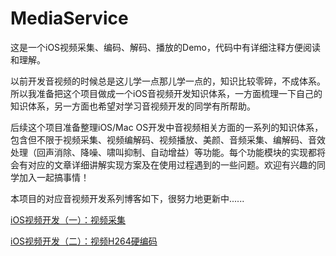 # MediaService

这是一个iOS视频采集、编码、解码、播放的Demo，代码中有详细注释方便阅读和理解。

以前开发音视频的时候总是这儿学一点那儿学一点的，知识比较零碎，不成体系。所以我准备把这个项目做成一个iOS音视频开发知识体系，一方面梳理一下自己的知识体系，另一方面也希望对学习音视频开发的同学有所帮助。

后续这个项目准备整理iOS/Mac OS开发中音视频相关方面的一系列的知识体系，包含但不限于视频采集、视频编解码、视频播放、美颜、音频采集、编解码、音效处理（回声消除、降噪、啸叫抑制、自动增益）等功能。每个功能模块的实现都将会有对应的文章详细讲解实现方案及在使用过程遇到的一些问题。欢迎有兴趣的同学加入一起搞事情！

本项目的对应音视频开发系列博客如下，很努力地更新中......

[iOS视频开发（一）：视频采集](https://www.jianshu.com/p/eccdcf43d7d2)

[iOS视频开发（二）：视频H264硬编码](https://www.jianshu.com/p/0d18f04e524d)



